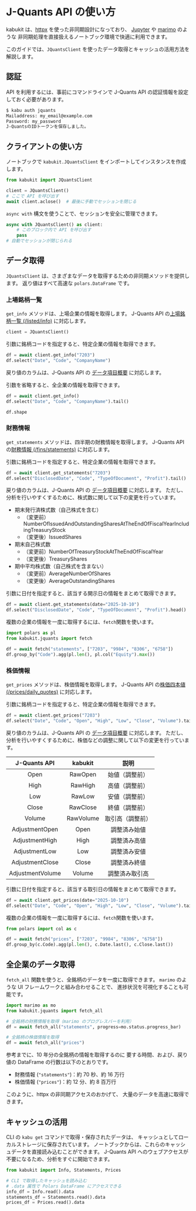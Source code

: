 # J-Quants API の使い方

kabukit は、[httpx](https://www.python-httpx.org/) を使った非同期設計になっており、
[Jupyter](https://jupyter.org/) や [marimo](https://marimo.io/) のような
非同期処理を直接扱えるノートブック環境で快適に利用できます。

このガイドでは、`JQuantsClient` を使ったデータ取得とキャッシュの活用方法を解説します。

## 認証

API を利用するには、事前にコマンドラインで J-Quants API の認証情報を設定しておく必要があります。

```bash
$ kabu auth jquants
Mailaddress: my_email@example.com
Password: my_password
J-QuantsのIDトークンを保存しました。
```

## クライアントの使い方

ノートブックで `kabukit.JQuantsClient` をインポートしてインスタンスを作成します。

```python exec="1" source="1"
from kabukit import JQuantsClient

client = JQuantsClient()
# ここで API を呼び出す
await client.aclose()  # 最後に手動でセッションを閉じる
```

`async with` 構文を使うことで、セッションを安全に管理できます。

```python exec="1" source="1"
async with JQuantsClient() as client:
    # このブロック内で API を呼び出す
    pass
# 自動でセッションが閉じられる
```

## データ取得

`JQuantsClient` は、さまざまなデータを取得するための非同期メソッドを提供します。
返り値はすべて高速な `polars.DataFrame` です。

### 上場銘柄一覧

`get_info` メソッドは、上場企業の情報を取得します。
J-Quants API の[上場銘柄一覧 (/listed/info)](https://jpx.gitbook.io/j-quants-ja/api-reference/listed_info)
に対応します。

```python .md#_
client = JQuantsClient()
```

引数に銘柄コードを指定すると、特定企業の情報を取得できます。

```python exec="1" source="material-block"
df = await client.get_info("7203")
df.select("Date", "Code", "CompanyName")
```

戻り値のカラムは、J-Quants API の
[データ項目概要](https://jpx.gitbook.io/j-quants-ja/api-reference/listed_info#dta)
に対応します。

引数を省略すると、全企業の情報を取得できます。

```python exec="1" source="material-block"
df = await client.get_info()
df.select("Date", "Code", "CompanyName").tail()
```

```python exec="1" source="material-block"
df.shape
```

### 財務情報

`get_statements` メソッドは、四半期の財務情報を取得します。
J-Quants API の[財務情報 (/fins/statements)](https://jpx.gitbook.io/j-quants-ja/api-reference/statements)
に対応します。

引数に銘柄コードを指定すると、特定企業の情報を取得できます。

```python exec="1" source="material-block"
df = await client.get_statements("7203")
df.select("DisclosedDate", "Code", "TypeOfDocument", "Profit").tail()
```

戻り値のカラムは、J-Quants API の
[データ項目概要](https://jpx.gitbook.io/j-quants-ja/api-reference/statements#dta)
に対応します。
ただし、分析を行いやすくするために、株式数に関して以下の変更を行っています。

- 期末発行済株式数（自己株式を含む）
    - （変更前）NumberOfIssuedAndOutstandingSharesAtTheEndOfFiscalYearIncludingTreasuryStock
    - （変更後）IssuedShares
- 期末自己株式数
    - （変更前）NumberOfTreasuryStockAtTheEndOfFiscalYear
    - （変更後）TreasuryShares
- 期中平均株式数（自己株式を含まない）
    - （変更前）AverageNumberOfShares
    - （変更後）AverageOutstandingShares

引数に日付を指定すると、該当する開示日の情報をまとめて取得できます。

```python exec="1" source="material-block"
df = await client.get_statements(date="2025-10-10")
df.select("DisclosedDate", "Code", "TypeOfDocument", "Profit").head()
```

複数の企業の情報を一度に取得するには、`fetch`関数を使います。

```python exec="1" source="material-block"
import polars as pl
from kabukit.jquants import fetch

df = await fetch("statements", ["7203", "9984", "8306", "6758"])
df.group_by("Code").agg(pl.len(), pl.col("Equity").max())
```

### 株価情報

`get_prices` メソッドは、株価情報を取得します。
J-Quants API の[株価四本値 (/prices/daily_quotes)](https://jpx.gitbook.io/j-quants-ja/api-reference/daily_quotes)
に対応します。

引数に銘柄コードを指定すると、特定企業の情報を取得できます。

```python exec="1" source="material-block"
df = await client.get_prices("7203")
df.select("Date", "Code", "Open", "High", "Low", "Close", "Volume").tail()
```

戻り値のカラムは、J-Quants API の
[データ項目概要](https://jpx.gitbook.io/j-quants-ja/api-reference/daily_quotes#dta)
に対応します。
ただし、分析を行いやすくするために、株価などの調整に関して以下の変更を行っています。

| J-Quants API | kabukit | 説明 |
| :--: | :--: | :--: |
| Open | RawOpen | 始値（調整前） |
| High | RawHigh | 高値（調整前） |
| Low | RawLow | 安値（調整前） |
| Close | RawClose | 終値（調整前） |
| Volume | RawVolume | 取引高（調整前） |
| AdjustmentOpen | Open | 調整済み始値 |
| AdjustmentHigh | High | 調整済み高値 |
| AdjustmentLow | Low | 調整済み安値 |
| AdjustmentClose | Close | 調整済み終値 |
| AdjustmentVolume | Volume | 調整済み取引高 |

引数に日付を指定すると、該当する取引日の情報をまとめて取得できます。

```python exec="1" source="material-block"
df = await client.get_prices(date="2025-10-10")
df.select("Date", "Code", "Open", "High", "Low", "Close", "Volume").tail()
```

複数の企業の情報を一度に取得するには、`fetch`関数を使います。

```python exec="1" source="material-block"
from polars import col as c

df = await fetch("prices", ["7203", "9984", "8306", "6758"])
df.group_by(c.Code).agg(pl.len(), c.Date.last(), c.Close.last())
```

## 全企業のデータ取得

`fetch_all` 関数を使うと、全銘柄のデータを一度に取得できます。
`marimo` のような UI フレームワークと組み合わせることで、
進捗状況を可視化することも可能です。

```python
import marimo as mo
from kabukit.jquants import fetch_all

# 全銘柄の財務情報を取得（marimo のプログレスバーを利用）
df = await fetch_all("statements", progress=mo.status.progress_bar)

# 全銘柄の株価情報を取得
df = await fetch_all("prices")
```

参考までに、10 年分の全銘柄の情報を取得するのに
要する時間、および、戻り値の DataFrame の行数は以下のとおりです。

- 財務情報 (`"statements"`)：約 70 秒、約 16 万行
- 株価情報 (`"prices"`)：約 12 分、約 8 百万行

このように、httpx の非同期アクセスのおかげて、
大量のデータを高速に取得できます。

## キャッシュの活用

CLI の `kabu get` コマンドで取得・保存されたデータは、
キャッシュとしてローカルストレージに保存されています。
ノートブックからは、これらのキャッシュデータを直接読み込むことができます。
J-Quants API へのウェブアクセスが不要になるため、分析をすぐに開始できます。

```python
from kabukit import Info, Statements, Prices

# CLI で取得したキャッシュを読み込む
# .data 属性で Polars DataFrame にアクセスできる
info_df = Info.read().data
statements_df = Statements.read().data
prices_df = Prices.read().data
```

